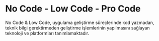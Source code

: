 # No Code - Low Code - Pro Code 
No Code & Low Code, uygulama geliştirme süreçlerinde kod yazmadan, teknik bilgi gerektirmeden geliştirme işlemlerinin yapılmasını sağlayan teknoloji ve platformları tanımlamaktadır. 
